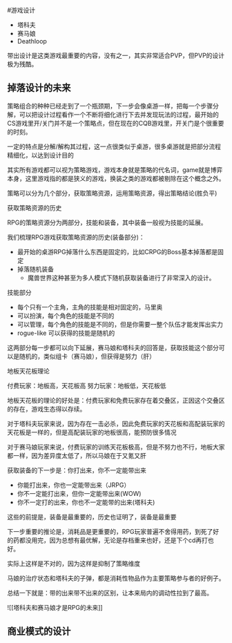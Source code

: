 #游戏设计 
- 塔科夫
- 赛马娘
- Deathloop

带出设计是这类游戏最重要的内容，没有之一，其实非常适合PVP，但PVP的设计极为残酷。

## 掉落设计的未来

策略组合的种种已经走到了一个瓶颈期，下一步会像桌游一样，把每一个步骤分解，可以把设计过程看作一个不断将细化进行下去并发现玩法的过程，最开始的CS游戏里开/关门并不是一个策略点，但在现在的CQB游戏里，开关门是个很重要的时刻。

一定的特点是分解/解构其过程，这一点很类似于桌游，很多桌游就是把部分流程精细化，以达到设计目的

其实所有游戏都可以视为策略游戏，游戏本身就是策略的代名词，game就是博弈本身，这里游戏指的都是狭义的游戏，换装之类的游戏都被剔除在这个概念之外。

策略可以分为几个部分，获取策略资源，运用策略资源，得出策略结论(胜负平)

获取策略资源的历史

RPG的策略资源分为两部分，技能和装备，其中装备一般视为技能的延展。

我们梳理RPG游戏获取策略资源的历史(装备部分)：

- 最开始的桌游RPG掉落什么东西是固定的，比如CRPG的Boss基本掉落都是固定
- 掉落随机装备
	- 魔兽世界这种甚至为多人模式下随机获取装备进行了非常深入的设计。

技能部分
- 每个只有一个主角，主角的技能是相对固定的，马里奥
- 可以扮演，每个角色的技能是不同的
- 可以管理，每个角色的技能是不同的，但是你需要一整个队伍才能发挥出实力
- rogue-like 可以获得的技能是随机的

这两部分每一步都可以向下延展，赛马娘和塔科夫的回答是，获取技能这个部分可以是随机的，类似组卡（赛马娘），但获得是努力（肝）

地板天花板理论

付费玩家：地板高，天花板高
努力玩家：地板低，天花板低

地板天花板的理论的好处是：付费玩家和免费玩家存在着交叠区，正因这个交叠区的存在，游戏生态得以存续。

对于塔科夫玩家来说，因为存在一击必杀，因此免费玩家的天花板和高配装玩家的天花板是一样的，但是高配装玩家的地板很高，能预防很多情况

对于赛马娘玩家来说，付费玩家的训练天花板极高，但是不努力也不行，地板大家都一样，因为差异度太低了，所以马娘在于又氪又肝

获取装备的下一步是：你打出来，你不一定能带出来
- 你能打出来，你也一定能带出来（JRPG）
- 你不一定能打出来，但你一定能带出来(WOW)
- 你不一定打的出来，你也不一定能带的出来(塔科夫)

这些的前提是，装备是最重要的，历史也证明了，装备是最重要

下一步重要的推论是，消耗品是更重要的，RPG玩家普遍不舍得用药，到死了好的药都没用完，因为总想有最优解，无论是存档重来也好，还是下个cd再打也好。

实际上这样是不对的，因为这样是抑制了策略维度

马娘的治疗状态和塔科夫的子弹，都是消耗性物品作为主要策略参与者的好例子。

总结一下就是：带的出来带不出来的区别，让本来局内的调动性拉到了最高。

![[塔科夫和赛马娘才是RPG的未来]]

## 商业模式的设计


